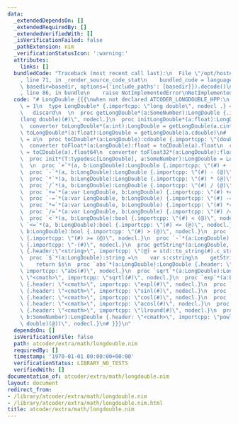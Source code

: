 ```yaml
---
data:
  _extendedDependsOn: []
  _extendedRequiredBy: []
  _extendedVerifiedWith: []
  _isVerificationFailed: false
  _pathExtension: nim
  _verificationStatusIcon: ':warning:'
  attributes:
    links: []
  bundledCode: "Traceback (most recent call last):\n  File \"/opt/hostedtoolcache/Python/3.9.6/x64/lib/python3.9/site-packages/onlinejudge_verify/documentation/build.py\"\
    , line 71, in _render_source_code_stat\n    bundled_code = language.bundle(stat.path,\
    \ basedir=basedir, options={'include_paths': [basedir]}).decode()\n  File \"/opt/hostedtoolcache/Python/3.9.6/x64/lib/python3.9/site-packages/onlinejudge_verify/languages/nim.py\"\
    , line 86, in bundle\n    raise NotImplementedError\nNotImplementedError\n"
  code: "# LongDouble {{{\nwhen not declared ATCODER_LONGDOUBLE_HPP:\n  const ATCODER_LONGDOUBLE_HPP*\
    \ = 1\n  type LongDouble* {.importcpp: \"long double\", nodecl .} = object\n \
    \   discard\n  \n  proc getLongDouble*(a:SomeNumber):LongDouble {.importcpp: \"\
    (long double)(#)\", nodecl.}\n  proc initLongDouble*(a:float):LongDouble = getLongDouble(a.cdouble)\n\
    \  converter toLongDouble*(a:int):LongDouble = getLongDouble(a.cint)\n  converter\
    \ toLongDouble*(a:float):LongDouble = getLongDouble(a.cdouble)\n#  converter toLongDouble*(a:LongDouble):LongDouble\
    \ = a\n  proc toCDouble*(a:LongDouble):cdouble {.importcpp: \"(double)(#)\", nodecl.}\n\
    \  converter toFloat*(a:LongDouble):float = toCDouble(a).float\n  converter toFloat64*(a:LongDouble):float64\
    \ = toCDouble(a).float64\n  converter toFloat32*(a:LongDouble):float32 = toCDouble(a).float32\n\
    \  proc init*(T:typedesc[LongDouble], a:SomeNumber):LongDouble = LongDouble(a)\n\
    \  \n  proc `+`*(a, b:LongDouble):LongDouble {.importcpp: \"(#) + (@)\", nodecl.}\n\
    \  proc `-`*(a, b:LongDouble):LongDouble {.importcpp: \"(#) - (@)\", nodecl.}\n\
    \  proc `*`*(a, b:LongDouble):LongDouble {.importcpp: \"(#) * (@)\", nodecl.}\n\
    \  proc `/`*(a, b:LongDouble):LongDouble {.importcpp: \"(#) / (@)\", nodecl.}\n\
    \  proc `+=`*(a:var LongDouble, b:LongDouble) {.importcpp: \"(#) += (@)\", nodecl.}\n\
    \  proc `-=`*(a:var LongDouble, b:LongDouble) {.importcpp: \"(#) -= (@)\", nodecl.}\n\
    \  proc `*=`*(a:var LongDouble, b:LongDouble) {.importcpp: \"(#) *= (@)\", nodecl.}\n\
    \  proc `/=`*(a:var LongDouble, b:LongDouble) {.importcpp: \"(#) /= (@)\", nodecl.}\n\
    \  proc `<`*(a, b:LongDouble):bool {.importcpp: \"(#) < (@)\", nodecl.}\n  proc\
    \ `<=`*(a, b:LongDouble):bool {.importcpp: \"(#) <= (@)\", nodecl.}\n  proc `>`*(a,\
    \ b:LongDouble):bool {.importcpp: \"(#) > (@)\", nodecl.}\n  proc `>=`*(a, b:LongDouble):bool\
    \ {.importcpp: \"(#) >= (@)\", nodecl.}\n  proc `-`*(a:LongDouble):LongDouble\
    \ {.importcpp: \"-(#)\", nodecl.}\n  proc getString*(a:LongDouble, s:var cstring)\
    \ {.header:\"<string>\", importcpp: \"(@) = std::to_string(#).c_str()\", nodecl.}\n\
    \  proc `$`*(a:LongDouble):string =\n    var s:cstring\n    getString(a, s)\n\
    \    return $s\n  proc `abs`*(a:LongDouble):LongDouble {.header: \"<cmath>\",\
    \ importcpp: \"abs(#)\", nodecl.}\n  proc `sqrt`*(a:LongDouble):LongDouble {.header:\
    \ \"<cmath>\", importcpp: \"sqrtl(#)\", nodecl.}\n  proc `exp`*(a:LongDouble):LongDouble\
    \ {.header: \"<cmath>\", importcpp: \"expl(#)\", nodecl.}\n  proc `sin`*(a:LongDouble):LongDouble\
    \ {.header: \"<cmath>\", importcpp: \"sinl(#)\", nodecl.}\n  proc `cos`*(a:LongDouble):LongDouble\
    \ {.header: \"<cmath>\", importcpp: \"cosl(#)\", nodecl.}\n  proc `acos`*(a:LongDouble):LongDouble\
    \ {.header: \"<cmath>\", importcpp: \"acosl(#)\", nodecl.}\n  proc `llround`*(a:LongDouble):int\
    \ {.header: \"<cmath>\", importcpp: \"llround(#)\", nodecl.}\n  proc `pow`*(a:LongDouble,\
    \ b:SomeNumber):LongDouble {.header: \"<cmath>\", importcpp: \"powl((#), (long\
    \ double)(@))\", nodecl.}\n# }}}\n"
  dependsOn: []
  isVerificationFile: false
  path: atcoder/extra/math/longdouble.nim
  requiredBy: []
  timestamp: '1970-01-01 00:00:00+00:00'
  verificationStatus: LIBRARY_NO_TESTS
  verifiedWith: []
documentation_of: atcoder/extra/math/longdouble.nim
layout: document
redirect_from:
- /library/atcoder/extra/math/longdouble.nim
- /library/atcoder/extra/math/longdouble.nim.html
title: atcoder/extra/math/longdouble.nim
---
```

